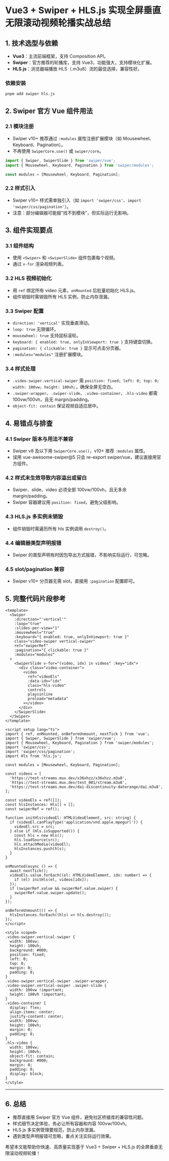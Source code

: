 # Vue3 + Swiper + HLS.js 实现全屏垂直无限滚动视频轮播实战总结

## 1. 技术选型与依赖

- **Vue3**：主流前端框架，支持 Composition API。
- **Swiper**：官方推荐的轮播库，支持 Vue3，功能强大，支持模块化扩展。
- **HLS.js**：浏览器端播放 HLS（.m3u8）流的最佳选择，兼容性好。

### 依赖安装

```bash
pnpm add swiper hls.js
```

## 2. Swiper 官方 Vue 组件用法

### 2.1 模块注册

- Swiper v10+ 推荐通过 `:modules` 属性注册扩展模块（如 Mousewheel、Keyboard、Pagination）。
- 不再使用 `SwiperCore.use()` 或 `swiper/core`。

```js
import { Swiper, SwiperSlide } from 'swiper/vue';
import { Mousewheel, Keyboard, Pagination } from 'swiper/modules';

const modules = [Mousewheel, Keyboard, Pagination];
```

### 2.2 样式引入

- Swiper v10+ 样式需单独引入（如 `import 'swiper/css'`、`import 'swiper/css/pagination'`）。
- 注意：部分编辑器可能报“找不到模块”，但实际运行无影响。

## 3. 组件实现要点

### 3.1 组件结构

- 使用 `<Swiper>` 和 `<SwiperSlide>` 组件包裹每个视频。
- 通过 `v-for` 渲染视频列表。

### 3.2 HLS 视频初始化

- 用 `ref` 绑定所有 video 元素，`onMounted` 后批量初始化 HLS.js。
- 组件销毁时需销毁所有 HLS 实例，防止内存泄漏。

### 3.3 Swiper 配置

- `direction: 'vertical'` 实现垂直滑动。
- `loop: true` 无限循环。
- `mousewheel: true` 支持鼠标滚轮。
- `keyboard: { enabled: true, onlyInViewport: true }` 支持键盘切换。
- `pagination: { clickable: true }` 显示可点击分页器。
- `:modules="modules"` 注册扩展模块。

### 3.4 样式处理

- `.video-swiper.vertical-swiper` 需 `position: fixed; left: 0; top: 0; width: 100vw; height: 100vh;`，确保全屏无空白。
- `.swiper-wrapper`、`.swiper-slide`、`.video-container`、`.hls-video` 都需 100vw/100vh，且无 margin/padding。
- `object-fit: contain` 保证视频自适应居中。

## 4. 易错点与排查

### 4.1 Swiper 版本与用法不兼容

- Swiper v8 及以下用 `SwiperCore.use()`，v10+ 推荐 `:modules` 属性。
- 误用 vue-awesome-swiper@5 只会 re-export swiper/vue，建议直接用官方组件。

### 4.2 样式未生效导致内容溢出或留白

- Swiper、slide、video 必须全部 100vw/100vh，且无多余 margin/padding。
- Swiper 容器建议用 `position: fixed`，避免父级影响。

### 4.3 HLS.js 多实例未销毁

- 组件销毁时需遍历所有 hls 实例调用 `destroy()`。

### 4.4 编辑器类型声明报错

- Swiper 的类型声明有时因包导出方式报错，不影响实际运行，可忽略。

### 4.5 slot/pagination 兼容

- Swiper v10+ 分页器无需 slot，直接用 `:pagination` 配置即可。

## 5. 完整代码片段参考

```vue
<template>
  <Swiper
    :direction="'vertical'"
    :loop="true"
    :slides-per-view="1"
    :mousewheel="true"
    :keyboard="{ enabled: true, onlyInViewport: true }"
    class="video-swiper vertical-swiper"
    ref="swiperRef"
    :pagination="{ clickable: true }"
    :modules="modules"
  >
    <SwiperSlide v-for="(video, idx) in videos" :key="idx">
      <div class="video-container">
        <video
          ref="videoEls"
          :data-idx="idx"
          class="hls-video"
          controls
          playsinline
          preload="metadata"
        ></video>
      </div>
    </SwiperSlide>
  </Swiper>
</template>

<script setup lang="ts">
import { ref, onMounted, onBeforeUnmount, nextTick } from 'vue';
import { Swiper, SwiperSlide } from 'swiper/vue';
import { Mousewheel, Keyboard, Pagination } from 'swiper/modules';
import 'swiper/css';
import 'swiper/css/pagination';
import Hls from 'hls.js';

const modules = [Mousewheel, Keyboard, Pagination];

const videos = [
  'https://test-streams.mux.dev/x36xhzz/x36xhzz.m3u8',
  'https://test-streams.mux.dev/test_001/stream.m3u8',
  'https://test-streams.mux.dev/dai-discontinuity-daterange/dai.m3u8',
];

const videoEls = ref([]);
const hlsInstances: Hls[] = [];
const swiperRef = ref();

function initHls(videoEl: HTMLVideoElement, src: string) {
  if (videoEl.canPlayType('application/vnd.apple.mpegurl')) {
    videoEl.src = src;
  } else if (Hls.isSupported()) {
    const hls = new Hls();
    hls.loadSource(src);
    hls.attachMedia(videoEl);
    hlsInstances.push(hls);
  }
}

onMounted(async () => {
  await nextTick();
  videoEls.value.forEach((el: HTMLVideoElement, idx: number) => {
    if (el) initHls(el, videos[idx]);
  });
  if (swiperRef.value && swiperRef.value.swiper) {
    swiperRef.value.swiper.update();
  }
});

onBeforeUnmount(() => {
  hlsInstances.forEach((hls) => hls.destroy());
});
</script>

<style scoped>
.video-swiper.vertical-swiper {
  width: 100vw;
  height: 100vh;
  background: #000;
  position: fixed;
  left: 0;
  top: 0;
  margin: 0;
  padding: 0;
}
.video-swiper.vertical-swiper .swiper-wrapper,
.video-swiper.vertical-swiper .swiper-slide {
  width: 100vw !important;
  height: 100vh !important;
}
.video-container {
  display: flex;
  align-items: center;
  justify-content: center;
  width: 100vw;
  height: 100vh;
  margin: 0;
  padding: 0;
}
.hls-video {
  width: 100vw;
  height: 100vh;
  object-fit: contain;
  background: #000;
  margin: 0;
  padding: 0;
  display: block;
}
</style>
```

---

## 6. 总结

- 推荐直接用 Swiper 官方 Vue 组件，避免社区桥接库的兼容性问题。
- 样式细节决定体验，务必让所有容器和内容 100vw/100vh。
- HLS.js 多实例管理要规范，防止内存泄漏。
- 遇到类型声明报错可忽略，重点关注实际运行效果。

希望本文能帮助你快速、高质量实现基于 Vue3 + Swiper + HLS.js 的全屏垂直无限滚动视频轮播！
